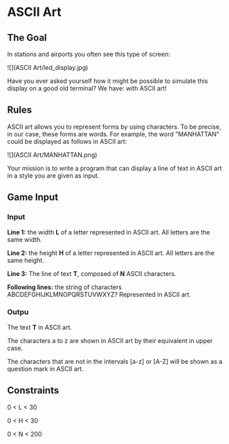 # ASCII Art
## The Goal
In stations and airports you often see this type of screen:

![](ASCII Art/led_display.jpg)

Have you ever asked yourself how it might be possible to simulate this display on a good old terminal? We have: with ASCII art!

## Rules
ASCII art allows you to represent forms by using characters. To be precise, in our case, these forms are words. For example, the word "MANHATTAN" could be displayed as follows in ASCII art:

![](ASCII Art/MANHATTAN.png)

Your mission is to write a program that can display a line of text in ASCII art in a style you are given as input.

## Game Input

### Input

**Line 1:** the width **L** of a letter represented in ASCII art. All letters are the same width.

**Line 2:** the height **H** of a letter represented in ASCII art. All letters are the same height.

**Line 3:** The line of text **T**, composed of **N** ASCII characters.

**Following lines:** the string of characters ABCDEFGHIJKLMNOPQRSTUVWXYZ? Represented in ASCII art.

### Outpu

The text **T** in ASCII art.

The characters a to z are shown in ASCII art by their equivalent in upper case.

The characters that are not in the intervals [a-z] or [A-Z] will be shown as a question mark in ASCII art.

## Constraints

0 < L < 30

0 < H < 30

0 < N < 200
